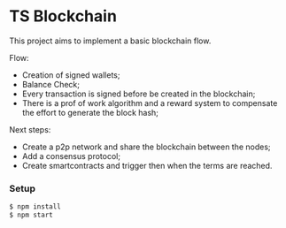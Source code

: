 # TS Blockchain

This project aims to implement a basic blockchain flow.


Flow:

- Creation of signed wallets;
- Balance Check;
- Every transaction is signed before be created in the blockchain;
- There is a prof of work algorithm and a reward system to compensate the effort to generate the block hash;

Next steps:

- Create a p2p network and share the blockchain between the nodes;
- Add a consensus protocol;
- Create smartcontracts and trigger then when the terms are reached.

### Setup

```sh
$ npm install
$ npm start
```
